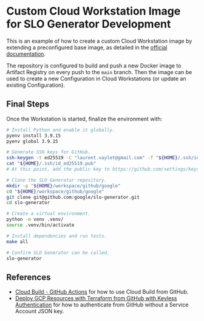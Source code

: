 # Custom Cloud Workstation Image for SLO Generator Development

This is an example of how to create a custom Cloud Workstation image by extending a preconfigured base image, as detailed in the [official documentation](https://cloud.google.com/workstations/docs/customize-container-images).

The repository is configured to build and push a new Docker image to Artifact Registry on every push to the `main` branch. Then the image can be used to create a new Configuration in Cloud Workstations (or update an existing Configuration).

## Final Steps

Once the Workstation is started, finalize the environment with:

```sh
# Install Python and enable it globally.
pyenv install 3.9.15
pyenv global 3.9.15

# Generate SSH keys for GitHub.
ssh-keygen -t ed25519 -C "laurent.vaylet@gmail.com" -f "${HOME}/.ssh/id_ed25519" -q -N ""
cat "${HOME}/.ssh/id_ed25519.pub"
# At this point, add the public key to https://github.com/settings/keys

# Clone the SLO Generator repository.
mkdir -p "${HOME}/workspace/github/google"
cd "${HOME}/workspace/github/google"
git clone git@github.com:google/slo-generator.git
cd slo-generator

# Create a virtual environment.
python -m venv .venv/
source .venv/bin/activate

# Install dependencies and run tests.
make all

# Confirm SLO Generator can be called.
slo-generator
```

## References

- [Cloud Build - GitHub Actions](https://github.com/google-github-actions/setup-gcloud/blob/main/example-workflows/cloud-build/README.md) for how to use Cloud Build from GitHub.
- [Deploy GCP Resources with Terraform from GitHub with Keyless Authentication](https://github.com/lvaylet/terraform-in-action) for how to authenticate from GitHub without a Service Account JSON key.
